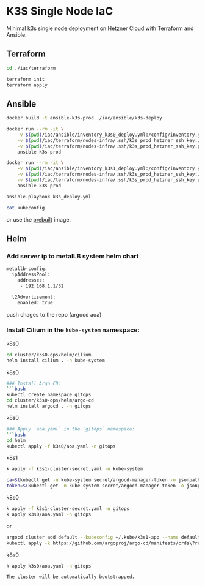 # K3S Single Node IaC

Minimal k3s single node deployment on Hetzner Cloud with Terraform and Ansible.

## Terraform

```bash
cd ./iac/terraform

terraform init
terraform apply
```

## Ansible

```bash
docker build -t ansible-k3s-prod ./iac/ansible/k3s-deploy

docker run --rm -it \
    -v $(pwd)/iac/ansible/inventory_k3s0_deploy.yml:/config/inventory.yml \
    -v $(pwd)/iac/terraform/nodes-infra/.ssh/k3s_prod_hetzner_ssh_key:/secrets/ssh_key \
    -v $(pwd)/iac/terraform/nodes-infra/.ssh/k3s_prod_hetzner_ssh_key.pub:/secrets/ssh_key.pub \
    ansible-k3s-prod

docker run --rm -it \
    -v $(pwd)/iac/ansible/inventory_k3s1_deploy.yml:/config/inventory.yml \
    -v $(pwd)/iac/terraform/nodes-infra/.ssh/k3s_prod_hetzner_ssh_key:/secrets/ssh_key \
    -v $(pwd)/iac/terraform/nodes-infra/.ssh/k3s_prod_hetzner_ssh_key.pub:/secrets/ssh_key.pub \
    ansible-k3s-prod

ansible-playbook k3s_deploy.yml

cat kubeconfig
```

or use the [prebuilt](https://hub.docker.com/repository/docker/ujstor/ansible-k3s-prod/general) image.

## Helm

### Add server ip to metalLB system helm chart

```bash
metallb-config:
  ipAddressPool:
    addresses:
     - 192.168.1.1/32

  l2Advertisement:
    enabled: true
```
push chages to the repo (argocd aoa)

### Install Cilium in the `kube-system` namespace:

k8s0
```bash
cd cluster/k3s0-ops/helm/cilium
helm install cilium . -n kube-system
```

k8s0
```bash
### Install Argo CD:
```bash
kubectl create namespace gitops
cd cluster/k3s0-ops/helm/argo-cd
helm install argocd . -n gitops
```

k8s0
```bash
### Apply `aoa.yaml` in the `gitops` namespace:
```bash
cd helm
kubectl apply -f k3s0/aoa.yaml -n gitops
```

k8s1
```bash
k apply -f k3s1-cluster-secret.yaml -n kube-system

ca=$(kubectl get -n kube-system secret/argocd-manager-token -o jsonpath='{.data.ca\.crt}')
token=$(kubectl get -n kube-system secret/argocd-manager-token -o jsonpath='{.data.token}' | base64 --decode)
```

k8s0
```bash
k apply -f k3s1-cluster-secret.yaml -n gitops
k apply k3s0/aoa.yaml -n gitops
```
or

```bash
argocd cluster add default --kubeconfig ~/.kube/k3s1-app --name default --grpc-web
kubectl apply -k https://github.com/argoproj/argo-cd/manifests/crds\?ref\=stable --kubeconfig ~/.kube/k3s1-app
```

k8s0
```bash
k apply k3s0/aoa.yaml -n gitops

The cluster will be automatically bootstrapped.
